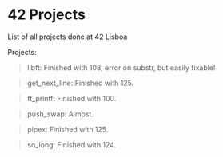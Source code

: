 # 42 Projects
List of all projects done at 42 Lisboa

Projects:
> libft: Finished with 108, error on substr, but easily fixable!

> get_next_line: Finished with 125.

> ft_printf: Finished with 100.

> push_swap: Almost.

> pipex: Finished with 125.

> so_long: Finished with 124.
